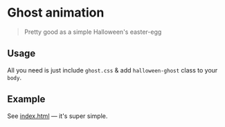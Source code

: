 # Ghost animation #
>Pretty good as a simple Halloween's easter-egg

## Usage ##
All you need is just include `ghost.css` & add `halloween-ghost` class to your `body`.

## Example ##
See [index.html](http://zetorama.github.io/ghost-animation/) — it's super simple.
